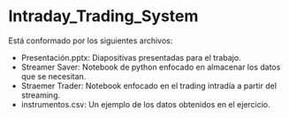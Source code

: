 # Intraday_Trading_System

Está conformado por los siguientes archivos:

- Presentación.pptx: Diapositivas presentadas para el trabajo.
- Streamer Saver: Notebook de python enfocado en almacenar los datos que se necesitan.
- Straemer Trader: Notebook enfocado en el trading intradía a partir del streaming.
- instrumentos.csv: Un ejemplo de los datos obtenidos en el ejercicio.
